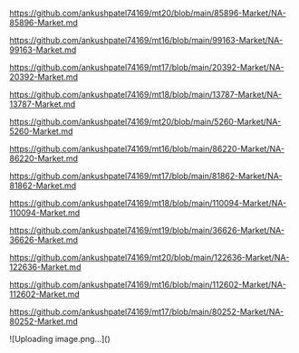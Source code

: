 <p><a href="https://github.com/ankushpatel74169/mt20/blob/main/85896-Market/NA-85896-Market.md">https://github.com/ankushpatel74169/mt20/blob/main/85896-Market/NA-85896-Market.md</a></p><p><a href="https://github.com/ankushpatel74169/mt16/blob/main/99163-Market/NA-99163-Market.md">https://github.com/ankushpatel74169/mt16/blob/main/99163-Market/NA-99163-Market.md</a></p><p><a href="https://github.com/ankushpatel74169/mt17/blob/main/20392-Market/NA-20392-Market.md">https://github.com/ankushpatel74169/mt17/blob/main/20392-Market/NA-20392-Market.md</a></p><p><a href="https://github.com/ankushpatel74169/mt18/blob/main/13787-Market/NA-13787-Market.md">https://github.com/ankushpatel74169/mt18/blob/main/13787-Market/NA-13787-Market.md</a></p><p><a href="https://github.com/ankushpatel74169/mt20/blob/main/5260-Market/NA-5260-Market.md">https://github.com/ankushpatel74169/mt20/blob/main/5260-Market/NA-5260-Market.md</a></p><p><a href="https://github.com/ankushpatel74169/mt16/blob/main/86220-Market/NA-86220-Market.md">https://github.com/ankushpatel74169/mt16/blob/main/86220-Market/NA-86220-Market.md</a></p><p><a href="https://github.com/ankushpatel74169/mt17/blob/main/81862-Market/NA-81862-Market.md">https://github.com/ankushpatel74169/mt17/blob/main/81862-Market/NA-81862-Market.md</a></p><p><a href="https://github.com/ankushpatel74169/mt18/blob/main/110094-Market/NA-110094-Market.md">https://github.com/ankushpatel74169/mt18/blob/main/110094-Market/NA-110094-Market.md</a></p><p><a href="https://github.com/ankushpatel74169/mt19/blob/main/36626-Market/NA-36626-Market.md">https://github.com/ankushpatel74169/mt19/blob/main/36626-Market/NA-36626-Market.md</a></p><p><a href="https://github.com/ankushpatel74169/mt20/blob/main/122636-Market/NA-122636-Market.md">https://github.com/ankushpatel74169/mt20/blob/main/122636-Market/NA-122636-Market.md</a></p><p><a href="https://github.com/ankushpatel74169/mt16/blob/main/112602-Market/NA-112602-Market.md">https://github.com/ankushpatel74169/mt16/blob/main/112602-Market/NA-112602-Market.md</a></p><p><a href="https://github.com/ankushpatel74169/mt17/blob/main/80252-Market/NA-80252-Market.md">https://github.com/ankushpatel74169/mt17/blob/main/80252-Market/NA-80252-Market.md</a></p>
![Uploading image.png…]()
